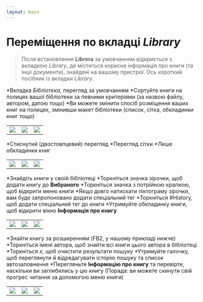 ```yaml
---
layout: main
---
```


# Переміщення по вкладці _Library_

> Після встановлення **Librera** за умовчанням відкриється з вкладкою _Library_, де міститься корисна інформація про книги (та інші документи), знайдені на вашому пристрої. Ось короткий посібник із вкладки _Library_.

*Вкладка _Бібліотека_, перегляд за умовчанням
*Сортуйте книги на полицях вашої бібліотеки за певними критеріями (за назвою файлу, автором, датою тощо)
*Ви можете змінити спосіб розміщення ваших книг на полицях, змінивши макет бібліотеки (список, сітка, обкладинки книг тощо)

||||
|-|-|-|
|![](1.png)|![](2.png)|![](3.png)|

*Стиснутий (двостовпцевий) перегляд
*Перегляд сітки
*Лише обкладинки книг

||||
|-|-|-|
|![](4.png)|![](5.png)|![](6.png)|

*Знайдіть книги у своїй бібліотеці
*Торкніться значка зірочки, щоб додати книгу до **Вибраного**
*Торкніться значка з потрійною крапкою, щоб відкрити меню книги
*Якщо довго натискати піктограму зірочки, вам буде запропоновано додати спеціальний тег
*Торкніться #History, щоб додати спеціальний тег до книги
*Утримуйте обкладинку книги, щоб відкрити вікно **Інформація про книгу**

||||
|-|-|-|
|![](7.png)|![](8.png)|![](9.png)|

*Знайти книгу за розширенням (FB2, у нашому прикладі нижче)
*Торкніться імені автора, щоб знайти всі книги цього автора в бібліотеці
*Торкніться _x_, щоб очистити результати пошуку
*Утримуйте галочку, щоб переглянути й відредагувати історію пошуку та список автозаповнення
*Перегляньте **Інформацію про книгу** та перевірте, наскільки ви заглибились у цю книгу (Порада: ви можете скинути свій прогрес читання за допомогою меню книги)

||||
|-|-|-|
|![](10.png)|![](11.png)|![](12.png)|
